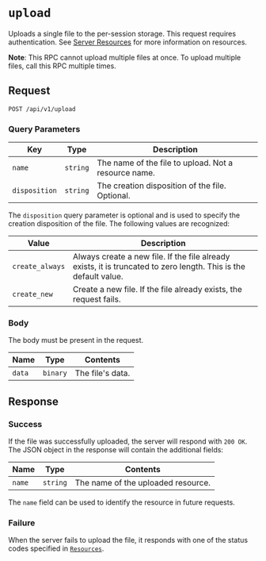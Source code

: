 # `upload`

Uploads a single file to the per-session storage. This request requires authentication. See [Server Resources](RESOURCES.md) for more information on resources.

**Note**: This RPC cannot upload multiple files at once. To upload multiple files, call this RPC multiple times.

## Request

`POST /api/v1/upload`

### Query Parameters

| Key | Type | Description |
| --- | ---- | ----------- |
| `name` | `string` | The name of the file to upload. Not a resource name. |
| `disposition` | `string` | The creation disposition of the file. Optional. |

The `disposition` query parameter is optional and is used to specify the creation disposition of the file. The following values are recognized:

| Value | Description |
| ----- | ----------- |
| `create_always` | Always create a new file. If the file already exists, it is truncated to zero length. This is the default value. |
| `create_new` | Create a new file. If the file already exists, the request fails. |

### Body

The body must be present in the request.

| Name | Type | Contents |
| ---- | ---- | ----------- |
| `data` | `binary` | The file's data. |

## Response

### Success

If the file was successfully uploaded, the server will respond with `200 OK`. The JSON object in the response will contain the additional fields:

| Name | Type | Contents |
| ---- | ---- | -------- |
| `name` | `string` | The name of the uploaded resource. |

The `name` field can be used to identify the resource in future requests.

### Failure

When the server fails to upload the file, it responds with one of the status codes specified in [`Resources`](RESOURCES.md#Errors).